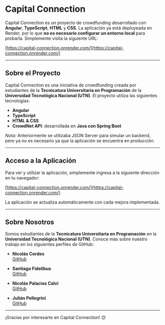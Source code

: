 # Capital Connection

Capital Connection es un proyecto de crowdfunding desarrollado con **Angular**, **TypeScript**, **HTML** y **CSS**. La aplicación ya está deployeada en Render, por lo que **no es necesario configurar un entorno local** para probarla. Simplemente visita la siguiente URL:

[https://capital-connection.onrender.com/](https://capital-connection.onrender.com/)

---

## Sobre el Proyecto

Capital Connection es una iniciativa de crowdfunding creada por estudiantes de la **Tecnicatura Universitaria en Programación** de la **Universidad Tecnológica Nacional (UTN)**. El proyecto utiliza las siguientes tecnologías:

- **Angular**
- **TypeScript**
- **HTML & CSS**
- **CrowdNet API**: desarrollada en **Java con Spring Boot**

*Nota:* Anteriormente se utilizaba JSON Server para simular un backend, pero ya no es necesario ya que la aplicación se encuentra en producción.

---

## Acceso a la Aplicación

Para ver y utilizar la aplicación, simplemente ingresa a la siguiente dirección en tu navegador:

[https://capital-connection.onrender.com/](https://capital-connection.onrender.com/)

La aplicación se actualiza automáticamente con cada mejora implementada.

---

## Sobre Nosotros

Somos estudiantes de la **Tecnicatura Universitaria en Programación** en la **Universidad Tecnológica Nacional (UTN)**. Conoce más sobre nuestro trabajo en los siguientes perfiles de GitHub:

- **Nicolás Cordes**  
  [GitHub](https://github.com/NicolasCordes)

- **Santiago Fidelibus**  
  [GitHub](https://github.com/SantiagoFidelibus)

- **Nicolás Palacios Calvi**  
  [GitHub](https://github.com/NicolasPalaciosCalvi)

- **Julián Pellegrini**  
  [GitHub](https://github.com/julianpelle)

---

¡Gracias por interesarte en Capital Connection! 😊
